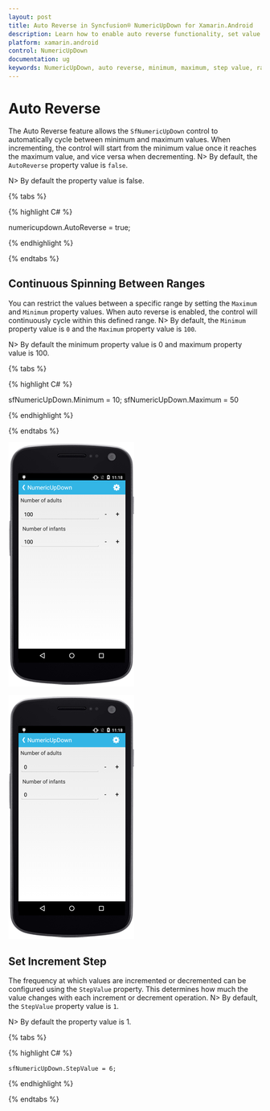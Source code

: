 ```yaml
---
layout: post
title: Auto Reverse in Syncfusion® NumericUpDown for Xamarin.Android
description: Learn how to enable auto reverse functionality, set value ranges, and configure step values in the SfNumericUpDown control for Xamarin.Android.
platform: xamarin.android
control: NumericUpDown
documentation: ug
keywords: NumericUpDown, auto reverse, minimum, maximum, step value, range, continuous spinning
---
```

# Auto Reverse

The Auto Reverse feature allows the `SfNumericUpDown` control to automatically cycle between minimum and maximum values. When incrementing, the control will start from the minimum value once it reaches the maximum value, and vice versa when decrementing.
N> By default, the `AutoReverse` property value is `false`.

N> By default the property value is false.

{% tabs %}

{% highlight C# %}

numericupdown.AutoReverse = true;

{% endhighlight %}

{% endtabs %}

## Continuous Spinning Between Ranges

You can restrict the values between a specific range by setting the `Maximum` and `Minimum` property values. When auto reverse is enabled, the control will continuously cycle within this defined range.
N> By default, the `Minimum` property value is `0` and the `Maximum` property value is `100`.

N> By default the minimum property value is 0 and maximum property value is 100.

{% tabs %}

{% highlight C# %}

sfNumericUpDown.Minimum = 10;
sfNumericUpDown.Maximum = 50

{% endhighlight %}

{% endtabs %}

![Maximum Value](images/maximum.png)

![Minimum Value](images/minimum.png)

## Set Increment Step

The frequency at which values are incremented or decremented can be configured using the `StepValue` property. This determines how much the value changes with each increment or decrement operation.
N> By default, the `StepValue` property value is `1`.

N> By default the property value is 1.

{% tabs %}

{% highlight C# %}

	sfNumericUpDown.StepValue = 6;

{% endhighlight %}

{% endtabs %}
